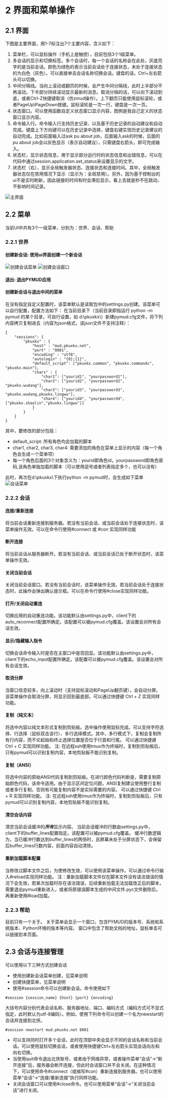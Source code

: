 # 2 界面和菜单操作

## 2.1 界面

下图是主要界面，用1-7标注出7个主要内容，含义如下：

1. 菜单栏，可以鼠标操作（手机上是触控），目前包括3个1级菜单。
2. 多会话的显示和切换标签。多个会话时，每一个会话的名称会在此处，灰底亮字的是当前会话。颜色为绿色的表示当前会话处于连接状态，未处于连接状态的为白色（灰色）。可以直接单击会话名称切换会话。键盘的话，Ctrl+左右箭头可以切换。
3. 中间分隔线。当向上滚动或翻页的时候，会产生中间分隔线，此时上半部分不再滚动，下半部分持续滚动显示最新的消息。取消分隔的话，可以向下滚动到底，或者Ctrl-Z快捷键取消（仿zmud操作）。上下翻页只能使用鼠标滚轮，或者PageUp\PageDown按键。鼠标滚轮是一次一行，键盘是一次一页。
4. 状态窗口。可以使用函数自定义状态窗口显示内容，图例是我自己定义的状态窗口显示内容。
5. 命令输入行。命令输入行支持历史记录、以及基于历史记录的自动建议和自动完成。键盘上下方向键可以在历史记录中选择，键盘右键实现历史记录建议的自动完成。比如前面输入过ask pu about job，后面输入ask的时候，后面的 pu about job会以灰色显示（表示自动建议），只需键盘右箭头，即可完成输入。
6. 状态栏，显示状态信息，用于显示部分运行时的状态信息和出错信息，可以在代码中通过session.application.set_status来设置显示的文字。
7. 状态栏（右），显示全局触发器状态、连接状态和连接时间。其中，全局触发器状态仅在禁用情况下显示（显示为：全局禁用）。另外，因为基于控制台的ui不是实时刷新，因此链接的时间有时会滞后显示，看上去就是秒不在跳动，不影响时间记录。

![主界面](_static/main_ui.png)

## 2.2 菜单

当前UI中共有3个一级菜单，分别为：世界、会话、帮助

### 2.2.1 世界

#### 创建新会话: 使用ui界面创建一个新会话

![创建会话菜单](_static/ui_new_session_1.png)
![创建会话窗口](_static/ui_new_session_2.png)

#### 退出: 退出PYMUD应用

#### 创建新会话与退出中间的菜单

在没有指定自定义配置时，该菜单默认是读取包中的settings.py创建。该菜单可以自行配置，配置方法如下：
在当前目录下（当前目录即指运行 python -m pymud 的某个目录，可自行设置，如 d:\pkuxkx\）新建pymud.cfg文件，将下列内容拷贝复制进去（内容为json格式，该json文件不支持注释）：


```
{
    "sessions": {
        "pkuxkx" : {
            "host" : "mud.pkuxkx.net",
            "port" : "8081",
            "encoding" : "utf8",
            "autologin" : "{0};{1}",
            "default_script": ["pkuxkx.common", "pkuxkx.commands", "pkuxkx.main"],
            "chars" : {
                "char1": ["yourid1", "yourpassword1"],
                "char2": ["yourid2", "yourpassword2", "pkuxkx.wudang"],
                "char3": ["yourid3", "yourpassword3", "pkuxkx.wudang,pkuxkx.lingwu"],
                "char4": ["yourid4", "yourpassword4", ["pkuxkx.shaolin","pkuxkx.lingwu"]]
            }
        }
    }
}
```

其中，要修改的部分包括：
- default_script: 所有角色均会加载的脚本
- char1, char2, char3, char4: 需要添加的角色在菜单上显示的内容（每一个角色会生成一个菜单项）
- 每一个角色后面的3个对象含义为：yourid即角色id，yourpassword即角色密码,该角色单独加载的脚本（可以使用逗号或者列表指定多个，也可以没有）

此时，再次在d:\pkuxkx\下执行python -m pymud时，会生成如下菜单
![会话菜单](_static/chars_menu.png)


### 2.2.2 会话

#### 连接/重新连接

将当前会话重新连接到服务器。若没有当前会话、或当前会话处于连接状态时，该菜单操作无效。可以在命令行使用#connect 或 #con 实现同样功能

#### 断开连接

将当前会话从服务器断开。若没有当前会话、或当前会话已处于断开状态时，该菜单操作无效。

#### 关闭当前会话

关闭当前会话窗口。若没有当前会话时，该菜单操作无效。若当前会话处于连接状态时，此操作会弹出确认提示框。可以在命令行使用#close实现同样功能。

#### 打开/关闭自动重连

切换应用的自动重连功能。该功能默认由settings.py中，client下的auto_reconnect配置所确定。该配置可以被pymud.cfg覆盖。该设置会对所有会话生效。

#### 显示/隐藏输入指令

切换会话命令输入时是否在主窗口中是否回显。该功能默认由settings.py中，client下的echo_input配置所确定。该配置可以被pymud.cfg覆盖。该设置会对所有会话生效。

#### 取消分屏

当窗口信息较多，向上滚动时（支持鼠标滚动和PageUp翻页键），会自动分屏。该菜单操作会取消分屏，将显示回到最底部。可以通过快捷键 Ctrl + Z 实现同样功能。

#### 复制（纯文本）

将选中内容以纯文本形式复制到剪贴板。选中操作使用鼠标完成。可以支持字符选择、行选择（鼠标双击该行）、多行选择模式。其中，多行模式下，复制会复制所有行内容，而不论起始和终止选择位置是否位于行首和行尾。
可以通过快捷键 Ctrl + C 实现同样功能。
注: 在远程ssh使用tmux作为终端时，复制到剪贴板后，只有pymud可以识别复制内容，本地剪贴板不能识别复制。

#### 复制（ANSI）

将选中内容的原始ANSI代码复制到剪贴板。在进行颜色代码判断是，需要复制原始颜色代码，该命令适用。由于显示区间定位问题，ANSI复制建议使用整行复制或者多行复制，否则有可能复制内容不是实际需要的内容。
可以通过快捷键 Ctrl + R 实现同样功能。
注: 在远程ssh使用tmux作为终端时，复制到剪贴板后，只有pymud可以识别复制内容，本地剪贴板不能识别复制。

#### 清空会话内容

清空当前会话缓冲的***所有***显示内容。
当前会话缓冲的行数由settings.py中，client下的buffer_lines配置指定。该配置可以被pymud.cfg覆盖。
缓冲行数逻辑为，当已缓冲行数达到buffer_lines的两倍时，且屏幕未处于分屏状态下，会保留后buffer_lines行数内容，前面内容自动清除。

#### 重新加载脚本配置

当修改过脚本文件之后，为使修改生效，可以使用该菜单操作。可以通过命令行输入#reload实现同样功能。
注：重新加载脚本文件仅在脚本文件没有语法错误的情况下会生效，若某次加载时存在语法错误，后续重新加载无法加载改正后的脚本，需要退出pymud重新进入，或者将原错误脚本生成的中间文件.pyc文件删除后，再重新使用#load加载。

### 2.2.3 帮助

目前只有一个关于。
关于菜单会显示一个窗口，包含PYMUD的版本号、系统和系统版本、Python环境的版本等内容。
窗口中包含了帮助文档的地址，鼠标单击可以链接到本页面。


## 2.3 会话与连接管理

可以使用以下三种方式创建会话

- 使用创建新会话菜单创建，见菜单说明
- 创建快捷菜单，见菜单说明
- 使用#session命令可以创建新会话。命令使用如下

```
#session {session_name} {host} {port} {encoding}
```
大括号内容分别代表会话名称、服务器地址、端口、编码方式（编码方式可不显式指定，此时默认为utf-8编码）。例如，使用下列命令可以创建一个名为newstart的会话并连接到北侠。
```
#session newstart mud.pkuxkx.net 8081
```

+ 可以支持同时打开多个会话，此时在顶部中央会显示不同的会话名称和当前会话。可以使用鼠标切换会话，或者使用快捷键Ctrl+左右箭头实现会话向左和向右切换。
+ 当使用quit命令退出北侠账号、或者由于网络异常，或者操作菜单“会话”->“断开连接”后，服务器会断开连接，但此时会话窗口并不会关闭。在这种情况下，可以使用命令#connect（或缩写#con）重新连接到服务器。也可以使用菜单“会话”->“连接/重新连接”执行同样功能。
+ 关闭会话窗口可以使用#close命令。也可以使用菜单“会话”->“关闭当前会话”进行关闭。